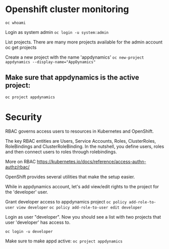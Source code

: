 # Openshift cluster monitoring 


`oc whoami`

Login as system admin
`oc login -u system:admin`
 
List projects. There are many more projects available for the admin account
oc get projects

Create a new project with the name 'appdynamics'
`oc new-project appdynamics --display-name="AppDynamics"`
 
## Make sure that appdynamics is the active project:
`oc project appdynamics`

# Security

RBAC governs access users to resources in Kubernetes and OpenShift. 

The key RBAC entities are Users, Service Accounts, Roles, ClusterRoles, RoleBindings and ClusterRoleBinding. In the nutshell, you define users, roles and then connect users to roles through rolebindings.

More on RBAC https://kubernetes.io/docs/reference/access-authn-authz/rbac/

OpenShift provides several utilities that make the setup easier.

While in appdynamics account, let's add view/edit rights to the project for the 'developer' user.



Grant developer access to appdynamics project
`oc policy add-role-to-user view developer`
`oc policy add-role-to-user edit developer`


Login as user "developer".
Now you should see a list with two projects that user 'developer' has access to.

`oc login -u developer`

Make sure to make appd active:
`oc project appdynamics`